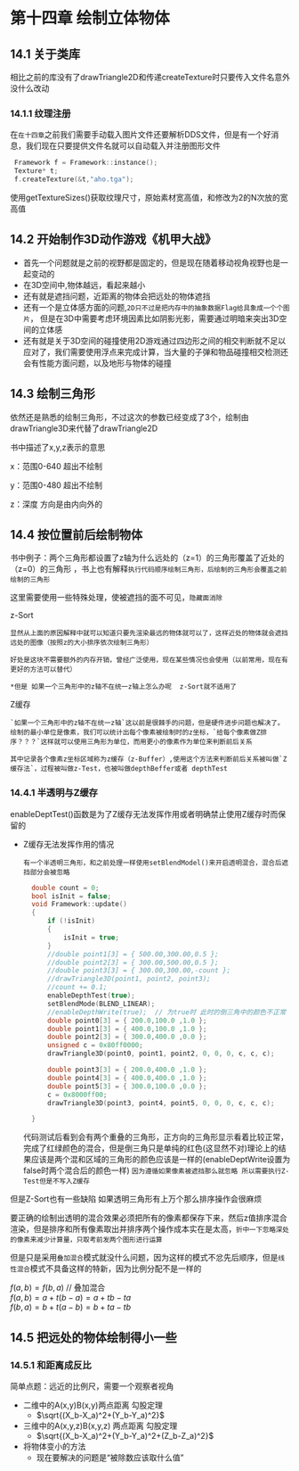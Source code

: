 # 第十四章  绘制立体物体

## 14.1 关于类库

相比之前的库没有了drawTriangle2D和传递createTexture时只要传入文件名意外没什么改动

### 14.1.1 纹理注册

在`在十四章`之前我们需要手动载入图片文件还要解析DDS文件，但是有一个好消息，我们现在只要提供文件名就可以自动载入并注册图形文件

``` C++
 Framework f = Framework::instance();
 Texture* t;
 f.createTexture(&t,"aho.tga");
```

使用getTextureSizes()获取纹理尺寸，原始素材宽高值，和修改为2的N次放的宽高值

## 14.2 开始制作3D动作游戏《机甲大战》

- 首先一个问题就是之前的视野都是固定的，但是现在随着移动视角视野也是一起变动的
- 在3D空间中,物体越远，看起来越小
- 还有就是遮挡问题，近距离的物体会把远处的物体遮挡
- 还有一个是立体感方面的问题,`2D只不过是把内存中的抽象数据Flag给具象成一个个图片`， 但是在3D中需要考虑环境因素比如阴影光影，需要通过明暗来突出3D空间的立体感
- 还有就是关于3D空间的碰撞使用2D游戏通过四边形之间的相交判断就不足以应对了，我们需要使用浮点来完成计算，当大量的子弹和物品碰撞相交检测还会有性能方面问题，以及地形与物体的碰撞

## 14.3 绘制三角形

依然还是熟悉的绘制三角形，不过这次的参数已经变成了3个，绘制由drawTriangle3D来代替了drawTriangle2D

书中描述了x,y,z表示的意思

x：范围0-640 超出不绘制

y：范围0-480 超出不绘制

z：深度  方向是由内向外的

## 14.4 按位置前后绘制物体

书中例子：两个三角形都设置了z轴为什么远处的（z=1）的三角形覆盖了近处的（z=0）的三角形 ，书上也有解释`执行代码顺序绘制三角形，后绘制的三角形会覆盖之前绘制的三角形`

这里需要使用一些特殊处理，使被遮挡的面不可见，`隐藏面消除`

z-Sort 

    显然从上面的原因解释中就可以知道只要先渲染最远的物体就可以了，这样近处的物体就会遮挡远处的图像（按照z的大小排序依次绘制三角形）

    好处是这块不需要额外的内存开销，曾经广泛使用，现在某些情况也会使用（以前常用，现在有更好的方法可以替代）

    *但是 如果一个三角形中的z轴不在统一z轴上怎么办呢  z-Sort就不适用了

Z缓存

    `如果一个三角形中的z轴不在统一z轴`这以前是很棘手的问题，但是硬件进步问题也解决了。绘制的最小单位是像素，我们可以统计出每个像素被绘制时的z坐标，`给每个像素做Z排序？？？`这样就可以使用三角形为单位，而用更小的像素作为单位来判断前后关系
    
    其中记录各个像素z坐标区域称为z缓存（z-Buffer）,使用这个方法来判断前后关系被叫做`Z缓存法`，过程被叫做z-Test，也被叫做depthBeffer或者 depthTest

### 14.4.1 半透明与Z缓存

enableDeptTest()函数是为了Z缓存无法发挥作用或者明确禁止使用Z缓存时而保留的

- Z缓存无法发挥作用的情况
  
  `有一个半透明三角形，和之前处理一样使用setBlendModel()来开启透明混合，混合后遮挡部分会被忽略`

  ```C++
	double count = 0;
	bool isInit = false;
	void Framework::update()
	{
		if (!isInit)
		{
			isInit = true;
		}
		//double point1[3] = { 500.00,300.00,0.5 };
		//double point2[3] = { 300.00,500.00,0.5 };
		//double point3[3] = { 300.00,300.00,-count };
		//drawTriangle3D(point1, point2, point3);
		//count += 0.1;
		enableDepthTest(true);
		setBlendMode(BLEND_LINEAR);
		//enableDepthWrite(true);  // 为true时 此时的倒三角中的颜色不正常  重叠区域理论上应该发生像素颜色混合  颜色应该与正三角的颜色一致
		double point0[3] = { 200.0,100.0 ,1.0 };
		double point1[3] = { 400.0,100.0 ,1.0 };
		double point2[3] = { 300.0,400.0 ,0.0 };
		unsigned c = 0x80ff0000;
		drawTriangle3D(point0, point1, point2, 0, 0, 0, c, c, c);

		double point3[3] = { 200.0,400.0 ,1.0 };
		double point4[3] = { 400.0,400.0 ,1.0 };
		double point5[3] = { 300.0,100.0 ,0.0 };
		c = 0x8000ff00;
		drawTriangle3D(point3, point4, point5, 0, 0, 0, c, c, c);

	}
  ```
  代码测试后看到会有两个重叠的三角形，正方向的三角形显示看着比较正常，完成了红绿颜色的混合，但是倒三角只是单纯的红色(这显然不对)理论上的结果应该是两个混和区域的三角形的颜色应该是一样的(enableDeptWrite设置为false时两个混合后的颜色一样)
  `因为遵循如果像素被遮挡那么就忽略 所以需要执行Z-Test但是不写入Z缓存`

但是Z-Sort也有一些缺陷  如果透明三角形有上万个那么排序操作会很麻烦

要正确的绘制出透明的混合效果必须把所有的像素都保存下来，然后z值排序混合渲染，但是排序和所有像素取出并排序两个操作成本实在是太高，`折中一下忽略深处的像素来减少计算量，只取考前发两个图形进行运算`

但是只是采用`叠加混合`模式就没什么问题，因为这样的模式不忿先后顺序，但是`线性混合`模式不具备这样的特新，因为比例分配不是一样的

$f(a,b) = f(b,a)$ // 叠加混合  
$f(a,b) = a+t(b-a) =a+tb-ta$  
$f(b,a) = b+t(a-b) =b+ta-tb$

## 14.5 把远处的物体绘制得小一些

### 14.5.1 和距离成反比

简单点题：远近的比例尺，需要一个观察者视角

- 二维中的A(x,y)B(x,y)两点距离  勾股定理
  - $\sqrt{(X_b-X_a)^2+(Y_b-Y_a)^2}$
- 三维中的A(x,y,z)B(x,y,z) 两点距离  勾股定理
  - $\sqrt{(X_b-X_a)^2+(Y_b-Y_a)^2+(Z_b-Z_a)^2}$
- 将物体变小的方法
  - 现在要解决的问题是“被除数应该取什么值”